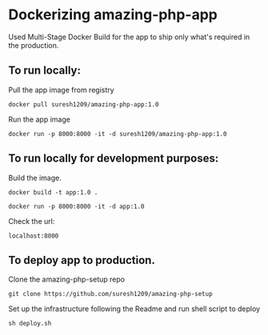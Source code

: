 # Dockerizing amazing-php-app
Used Multi-Stage Docker Build for the app to ship only what's required
in the production.

## To run locally:
Pull the app image from registry
```
docker pull suresh1209/amazing-php-app:1.0
```
Run the app image
```
docker run -p 8000:8000 -it -d suresh1209/amazing-php-app:1.0
```

## To run locally for development purposes:

Build the image.
```
docker build -t app:1.0 .
```

```
docker run -p 8000:8000 -it -d app:1.0
```

Check the url:
```
localhost:8000
```

## To deploy app to production.

Clone the amazing-php-setup repo
```
git clone https://github.com/suresh1209/amazing-php-setup
```
Set up the infrastructure following the Readme and run shell script to deploy
```
sh deploy.sh
```
